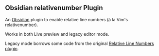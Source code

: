 ## Obsidian relativenumber Plugin

An [Obsidian](https://obsidian.md/) plugin to enable relative line numbers (à la Vim's
relativenumber).

Works in both Live preview and legacy editor mode.

Legacy mode borrows some code from the original [Relative Line Numbers plugin](https://github.com/nadavspi/obsidian-relative-line-numbers).
